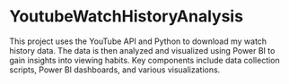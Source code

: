 # YoutubeWatchHistoryAnalysis
This project uses the YouTube API and Python to download my watch history data. The data is then analyzed and visualized using Power BI to gain insights into viewing habits. Key components include data collection scripts, Power BI dashboards, and various visualizations.
